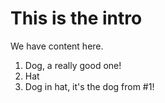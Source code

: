 # This is the intro

We have content here.

1. Dog, a really good one!
2. Hat
3. Dog in hat, it's the dog from #1!
